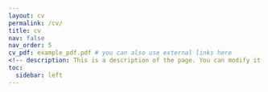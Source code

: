 ```yaml
---
layout: cv
permalink: /cv/
title: cv
nav: false
nav_order: 5
cv_pdf: example_pdf.pdf # you can also use external links here
<!-- description: This is a description of the page. You can modify it in '_pages/cv.md'. You can also change or remove the top pdf download button. -->
toc:
  sidebar: left
---
```

